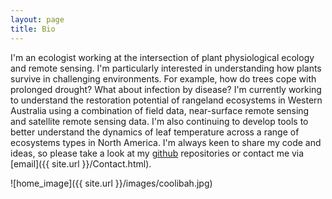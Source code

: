 ```yaml
---
layout: page
title: Bio
---
```


I'm an ecologist working at the intersection of plant physiological ecology and remote sensing. I'm particularly interested in understanding how plants survive in challenging environments. For example, how do trees cope with prolonged drought? What about infection by disease? I'm currently working to understand the restoration potential of rangeland ecosystems in Western Australia using a combination of field data, near-surface remote sensing and satellite remote sensing data. I'm also continuing to develop tools to better understand the dynamics of leaf temperature across a range of ecosystems types in North America. I'm always keen to share my code and ideas, so please take a look at my [github](https://github.com/pageg/) repositories or contact me via [email]({{ site.url }}/Contact.html).

![home_image]({{ site.url }}/images/coolibah.jpg)
